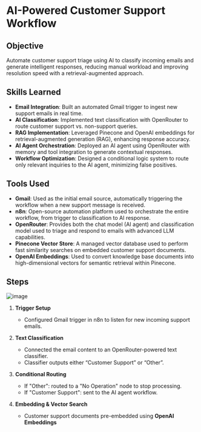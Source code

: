 # AI-Powered Customer Support Workflow

## Objective  
Automate customer support triage using AI to classify incoming emails and generate intelligent responses, reducing manual workload and improving resolution speed with a retrieval-augmented approach.

## Skills Learned  
- **Email Integration**: Built an automated Gmail trigger to ingest new support emails in real time.  
- **AI Classification**: Implemented text classification with OpenRouter to route customer support vs. non-support queries.  
- **RAG Implementation**: Leveraged Pinecone and OpenAI embeddings for retrieval-augmented generation (RAG), enhancing response accuracy.  
- **AI Agent Orchestration**: Deployed an AI agent using OpenRouter with memory and tool integration to generate contextual responses.  
- **Workflow Optimization**: Designed a conditional logic system to route only relevant inquiries to the AI agent, minimizing false positives.

## Tools Used  
- **Gmail**: Used as the initial email source, automatically triggering the workflow when a new support message is received.  
- **n8n**: Open-source automation platform used to orchestrate the entire workflow, from trigger to classification to AI response.  
- **OpenRouter**: Provides both the chat model (AI agent) and classification model used to triage and respond to emails with advanced LLM capabilities.  
- **Pinecone Vector Store**: A managed vector database used to perform fast similarity searches on embedded customer support documents.  
- **OpenAI Embeddings**: Used to convert knowledge base documents into high-dimensional vectors for semantic retrieval within Pinecone.

## Steps  

![image](https://github.com/user-attachments/assets/af4c7f5a-012e-494a-ad69-5ec60f906b70)

1. **Trigger Setup**  
   - Configured Gmail trigger in n8n to listen for new incoming support emails.

2. **Text Classification**  
   - Connected the email content to an OpenRouter-powered text classifier.
   - Classifier outputs either “Customer Support” or “Other”.

3. **Conditional Routing**  
   - If "Other": routed to a "No Operation" node to stop processing.  
   - If "Customer Support": sent to the AI agent workflow.

4. **Embedding & Vector Search**  
   - Customer support documents pre-embedded using **OpenAI Embeddings**
